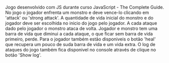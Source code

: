 Jogo desenvolvido com JS durante curso JavaScript - The Complete Guide.
No jogo o jogador enfrenta um monstro e deve vence-lo clicando em 'attack' ou 'strong attack'.
A quantidade de vida inicial do monstro e do jogador deve ser escolhida no inicio do jogo pelo jogador.
A cada ataque dado pelo jogador o monstro ataca de volta. Jogador e monstro tem uma barra de vida que diminui a cada ataque, o que ficar sem barra de vida primeiro, perde.
Para o jogador também estão disponiveis o botão 'heal' que recupera um pouco de suda barra de vida e um vida extra.
O log de ataques do jogo também fica disponivel no console através de clique no botão 'Show log'.